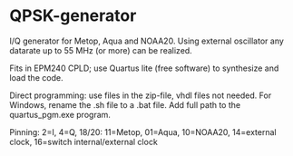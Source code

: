 # QPSK-generator
I/Q generator for Metop, Aqua and NOAA20.
Using external oscillator any datarate up to 55 MHz (or more) can be realized.

Fits in EPM240 CPLD; use Quartus lite (free software) to synthesize and load the code.

Direct programming: use files in the zip-file, vhdl files not needed.
For Windows, rename the .sh file to a .bat file. Add full path to the quartus_pgm.exe program.

Pinning: 2=I, 4=Q, 18/20: 11=Metop, 01=Aqua, 10=NOAA20, 14=external clock, 16=switch internal/external clock
